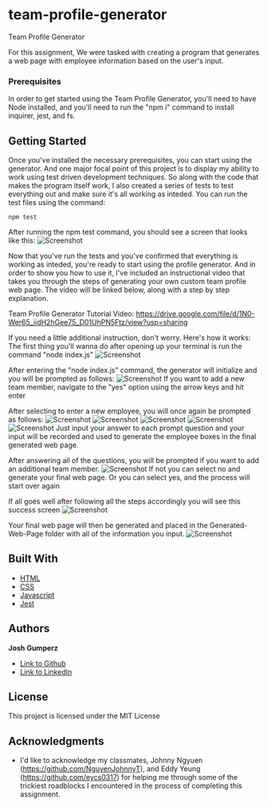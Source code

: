 # team-profile-generator
Team Profile Generator

For this assignment, We were tasked with creating a program that generates a web page with employee information based on the user's input.

### Prerequisites

In order to get started using the Team Profile Generator, you'll need to have Node installed, and you'll need to run the "npm i" command to install inquirer, jest, and fs.

## Getting Started

Once you've installed the necessary prerequisites, you can start using the generator. And one major focal point of this project is to display my ability to work using test driven development techniques. So along with the code that makes the program itself work, I also created a series of tests to test everything out and make sure it's all working as inteded. You can run the test files using the command:
```
npm test
```
After running the npm test command, you should see a screen that looks like this:
![Screenshot](https://i.imgur.com/ANR9hHI.png)

Now that you've run the tests and you've confirmed that everything is working as inteded, you're ready to start using the profile generator. And in order to show you how to use it, I've included an instructional video that takes you through the steps of generating your own custom team profile web page. The video will be linked below, along with a step by step explanation. 

Team Profile Generator Tutorial Video: https://drive.google.com/file/d/1N0-Wer65_iidH2hGee75_D01UhPN5Ftz/view?usp=sharing

If you need a little additional instruction, don't worry. Here's how it works:
The first thing you'll wanna do after opening up your terminal is run the command "node index.js"
![Screenshot](https://i.imgur.com/KSWSBqB.png)

After entering the "node index.js" command, the generator will initialize and you will be prompted as follows:
![Screenshot](https://i.imgur.com/3IHlhq6.png)
If you want to add a new team member, navigate to the "yes" option using the arrow keys and hit enter

After selecting to enter a new employee, you will once again be prompted as follows:
![Screenshot](https://i.imgur.com/9sETT1h.png)
![Screenshot](https://i.imgur.com/VbkiCMa.png)
![Screenshot](https://i.imgur.com/N0rsyAL.png)
![Screenshot](https://i.imgur.com/Fn5q4Df.png)
![Screenshot](https://i.imgur.com/EpB0X56.png)
Just input your answer to each prompt question and your input will be recorded and used to generate the employee boxes in the final generated web page.

After answering all of the questions, you will be prompted if you want to add an additional team member. 
![Screenshot](https://i.imgur.com/RZU2L6Z.png)
If not you can select no and generate your final web page. Or you can select yes, and the process will start over again

If all goes well after following all the steps accordingly you will see this success screen
![Screenshot](https://i.imgur.com/tSvQxY4.png)


Your final web page will then be generated and placed in the Generated-Web-Page folder with all of the information you input.
![Screenshot](https://i.imgur.com/kph6RZA.png)

## Built With
* [HTML](https://developer.mozilla.org/en-US/docs/Web/HTML)
* [CSS](https://developer.mozilla.org/en-US/docs/Web/CSS)
* [Javascript](https://developer.mozilla.org/en-US/docs/Web/JavaScript)
* [Jest](https://jestjs.io/)


## Authors

**Josh Gumperz** 

- [Link to Github](https://github.com/JoshGumperz)
- [Link to LinkedIn](https://www.linkedin.com/in/josh-gumperz-8706a8185/)

## License

This project is licensed under the MIT License 

## Acknowledgments

* I'd like to acknowledge my classmates, Johnny Ngyuen (https://github.com/NguyenJohnnyT), and Eddy Yeung (https://github.com/eycs0317) for helping me through some of the trickiest roadblocks I encountered in the process of completing this assignment.  
